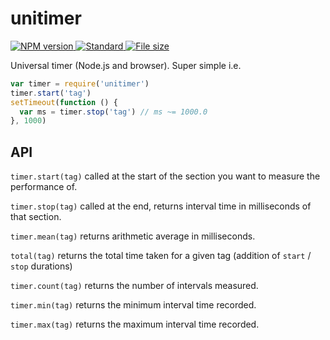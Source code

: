 # unitimer

<a href="https://npmjs.org/package/unitimer">
  <img
    src="https://img.shields.io/npm/v/unitimer.svg?style=flat-square"
    alt="NPM version" />
</a>
<a href="https://standardjs.com">
  <img
    src="https://img.shields.io/badge/code%20style-standard-brightgreen.svg?style=flat-square"
    alt="Standard" />
</a>
<a href="https://npmcdn.com/unitimer/dist/unitimer.min.js">
   <img
    src="https://badge-size.herokuapp.com/WebSeed/unitimer/master/dist/unitimer.min.js.svg?compression=gzip"
    alt="File size" />
</a>

Universal timer (Node.js and browser). Super simple i.e.

```js
var timer = require('unitimer')
timer.start('tag')
setTimeout(function () {
  var ms = timer.stop('tag') // ms ~= 1000.0
}, 1000)
```

## API

`timer.start(tag)` called at the start of the section you want to measure the performance of.

`timer.stop(tag)` called at the end, returns interval time in milliseconds of that section.

`timer.mean(tag)` returns arithmetic average in milliseconds.

`total(tag)` returns the total time taken for a given tag (addition of `start` / `stop` durations)

`timer.count(tag)` returns the number of intervals measured.

`timer.min(tag)` returns the minimum interval time recorded.

`timer.max(tag)` returns the maximum interval time recorded.
